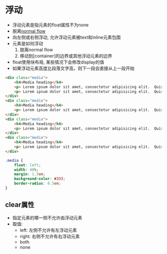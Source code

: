 # 浮动

- 浮动元素是指元素的float属性不为none
- 脱离[normal flow](css-normal-flow.md)
- 向左侧或右侧浮动, 允许浮动元素被text和inline元素包围
- 元素是如何浮动
  1. 脱离normal flow
  2. 移动到[container]的边界或其他浮动元素的边界
- float使用块布局, 某些情况下会修改display的值
- 如果浮动元素高度比段落文字高，则下一段会直接从上一段开始

```html
<div class="media">
    <h4>Media heading</h4>
    <p> Lorem ipsum dolor sit amet, consectetur adipisicing elit.  Quisquam, quae.  </p>
    <p> Lorem ipsum dolor sit amet, consectetur adipisicing elit.  Quisquam, quae.  </p>
</div>
<div class="media">
    <h4>Media heading</h4>
    <p> Lorem ipsum dolor sit amet, consectetur adipisicing elit.  Quisquam, quae.  </p>
</div>
<div class="media">
    <h4>Media heading</h4>
    <p> Lorem ipsum dolor sit amet, consectetur adipisicing elit.  Quisquam, quae.  </p>
</div>
<div class="media">
    <h4>Media heading</h4>
    <p> Lorem ipsum dolor sit amet, consectetur adipisicing elit.  Quisquam, quae.  </p>
</div>
```

```css
.media {
    float: left;
    width: 40%;
    margin: 1.5em;
    background-color: #333;
    border-radius: 0.5em;
}
```

## clear属性

- 指定元素的哪一侧不允许由浮动元素
- 取值:
  - left: 左侧不允许有左浮动元素
  - right: 右侧不允许有右浮动元素
  - both
  - none